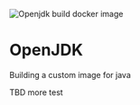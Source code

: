 
![Openjdk build docker image](https://github.com/oceanebelle/docker/workflows/Openjdk%20build%20docker%20image/badge.svg?branch=master&event=push)


# OpenJDK
Building a custom image for java

TBD
more test
